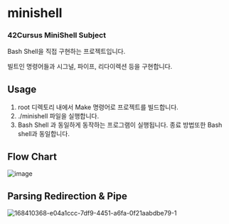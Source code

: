 # minishell
### 42Cursus MiniShell Subject

Bash Shell을 직접 구현하는 프로젝트입니다.

빌트인 명령어들과 시그널, 파이프, 리다이렉션 등을 구현합니다.

## Usage
1. root 디렉토리 내에서 Make 명령어로 프로젝트를 빌드합니다.
2. ./minishell 파일을 실행합니다.
3. Bash Shell 과 동일하게 동작하는 프로그램이 실행됩니다. 종료 방법또한 Bash shell과 동일합니다.

## Flow Chart
![image](https://user-images.githubusercontent.com/58672664/168410356-ed0e184c-3028-48a0-9417-dfdf096131bb.png)

## Parsing Redirection & Pipe
![168410368-e04a1ccc-7df9-4451-a6fa-0f21aabdbe79-1](https://user-images.githubusercontent.com/58672664/168410404-fbbf9536-432e-4d58-97fa-212ec369beeb.jpg)

